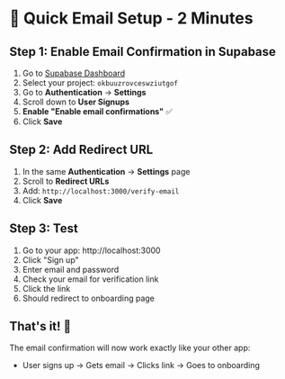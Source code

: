 # 🚀 Quick Email Setup - 2 Minutes

## Step 1: Enable Email Confirmation in Supabase

1. Go to [Supabase Dashboard](https://supabase.com/dashboard)
2. Select your project: `okbuuzrovceswziutgof`
3. Go to **Authentication** → **Settings**
4. Scroll down to **User Signups**
5. **Enable "Enable email confirmations"** ✅
6. Click **Save**

## Step 2: Add Redirect URL

1. In the same **Authentication** → **Settings** page
2. Scroll to **Redirect URLs**
3. Add: `http://localhost:3000/verify-email`
4. Click **Save**

## Step 3: Test

1. Go to your app: http://localhost:3000
2. Click "Sign up"
3. Enter email and password
4. Check your email for verification link
5. Click the link
6. Should redirect to onboarding page

## That's it! 🎉

The email confirmation will now work exactly like your other app:
- User signs up → Gets email → Clicks link → Goes to onboarding
